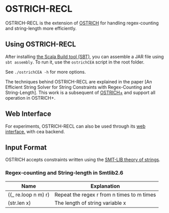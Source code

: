 # OSTRICH-RECL

OSTRICH-RECL is the extension of [OSTRICH](https://github.com/uuverifiers/ostrich) for handling regex-counting and string-length more efficiently.

## Using OSTRICH-RECL

After installing [the Scala Build tool (SBT)](https://www.scala-sbt.org/), you can assemble a JAR file using `sbt assembly`. To run it, use the `ostrichCEA` script in the root folder.

See `./ostrichCEA -h` for more options.

The techniques behind OSTRICH-RECL are explained in the paper [An Efficient String Solver for String Constraints with
Regex-Counting and String-Length]. This work is a subsequent of [OSTRICH+](https://link.springer.com/chapter/10.1007/978-3-030-59152-6_18) and support all operation in OSTRICH+.

## Web Interface

For experiments, OSTRICH-RECL can also be used through its [web interface.](https://eldarica.org/ostrich/) with cea backend.

## Input Format

OSTRICH accepts constraints written using the [SMT-LIB theory of strings](http://smtlib.cs.uiowa.edu/theories-UnicodeStrings.shtml).

### Regex-counting and String-length in Smtlib2.6

| Name                | Explanation                                |
|---------------------|--------------------------------------------|
| ((_ re.loop n m) r) | Repeat the regex r from n times to m times |
| (str.len x)         | The length of string variable x            |


